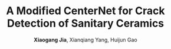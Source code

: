 ---
title: "A Modified CenterNet for Crack Detection of Sanitary Ceramics"
collection: publications
permalink: /publication/2009-10-01-paper-title-number-2
conf: 'Annual Conference of the IEEE Industrial Electronics Society'
conf_shortname: 'IECON'
year: 2020
author: <strong>Xiaogang Jia</strong>, Xianqiang Yang, Huijun Gao
#codeurl: https://github.com/ZwwWayne/mmMOT
#paperurl: https://arxiv.org/abs/1909.03850
#projecturl: https://github.com/ZwwWayne/mmMOT
paperurl: /files/centernet.pdf
additional: true

# venue: 'Journal 1'
# paperurl: 'https://dl.acm.org/citation.cfm?id=3240553'
# citation: 'Your Name, You. (2015). &quot;Paper Title Number 3.&quot; <i>Journal 1</i>. 1(3).'
---